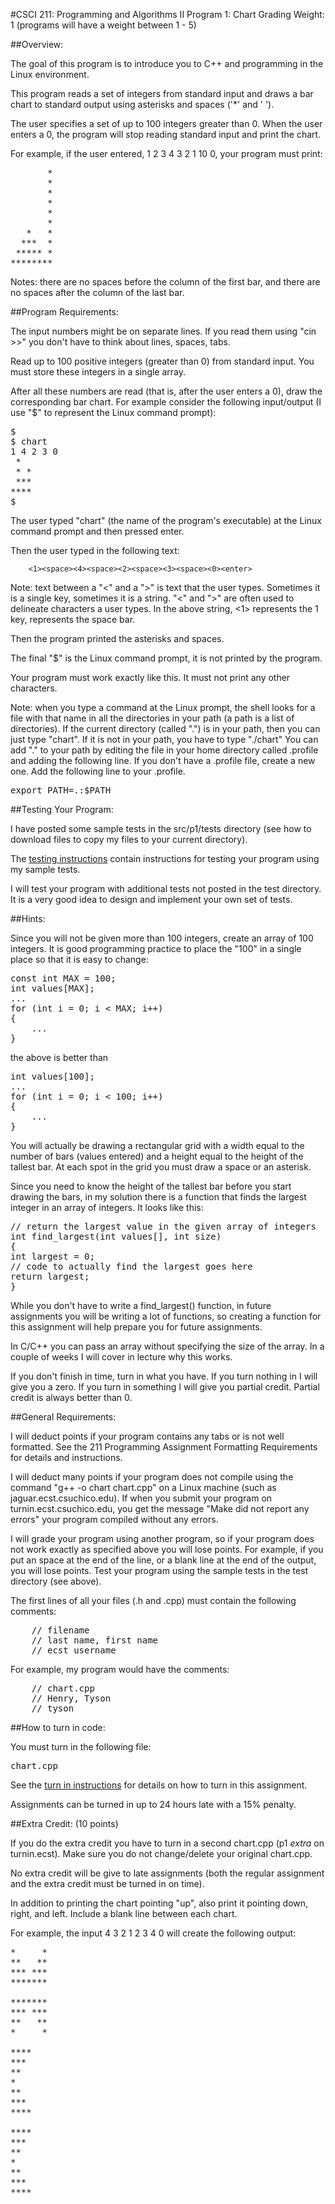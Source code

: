 #CSCI 211: Programming and Algorithms II
Program 1: Chart
Grading Weight: 1 (programs will have a weight between 1 - 5)

##Overview:

The goal of this program is to introduce you to C++ and programming in the Linux environment.

This program reads a set of integers from standard input and draws a bar chart to standard output using asterisks and spaces ('\*' and ' ').

The user specifies a set of up to 100 integers greater than 0.  When the user enters a 0, the program will stop reading standard input and print the chart.

For example, if the user entered, 1 2 3 4 3 2 1 10 0, your program must print:

<pre>
	   *
	   *
	   *
	   *
	   *
       *
   *   *
  ***  *
 ***** *
********
</pre>

Notes:  there are no spaces before the column of the first bar, and there are no spaces after the column of the last bar.

##Program Requirements:

The input numbers might be on separate lines.  If you read them using "cin >>" you don't have to think about lines, spaces, tabs.

Read up to 100 positive integers (greater than 0) from standard input.  You must store these integers in a single array.

After all these numbers are read (that is, after the user enters a 0), draw the corresponding bar chart.  For example consider the following input/output (I use "$" to represent the Linux command prompt):

<pre>
$
$ chart
1 4 2 3 0
 *
 * *
 ***
****
$
</pre>


The user typed "chart" (the name of the program's executable) at the Linux command prompt and then pressed enter.

Then the user typed in the following text:

		<1><space><4><space><2><space><3><space><0><enter>

Note: text between a "<" and a ">" is text that the user types.  Sometimes it is a single key, sometimes it is a string.  "<" and ">" are often used to delineate characters a user types.  In the above string, <1> represents the 1 key, <space> represents the space bar.

Then the program printed the asterisks and spaces.

The final "$" is the Linux command prompt, it is not printed by the program.

Your program must work exactly like this.  It must not print any other characters.

Note: when you type a command at the Linux prompt, the shell looks for a file with that name in all the directories in your path (a path is a list of directories).  If the current directory (called ".") is in your path, then you can just type "chart".  If it is not in your path, you have to type "./chart"  You can add "." to your path by editing the file in your home directory called .profile and adding the following line.  If you don't have a .profile file, create a new one.  Add the following line to your .profile.

<pre>
export PATH=.:$PATH
</pre>


##Testing Your Program:

I have posted some sample tests in the src/p1/tests directory (see how to download files to copy my files to your current directory).

The [testing instructions](https://github.com/CSUChico-CSCI211/CSCI211-Course-Materials/blob/master/Assignments/Testing.md "Testing") contain instructions for testing your program using my sample tests.

I will test your program with additional tests not posted in the test directory.  It is a very good idea to design and implement your own set of tests.

##Hints:

Since you will not be given more than 100 integers, create an array of 100 integers.  It is good programming practice to place the "100" in a single place so that it is easy to change:

<pre>
const int MAX = 100;
int values[MAX];
...
for (int i = 0; i < MAX; i++)
{
	...
}
</pre>

the above is better than

<pre>
int values[100];
...
for (int i = 0; i < 100; i++)
{
	...
}
</pre>

You will actually be drawing a rectangular grid with a width equal to the number of bars (values entered) and a height equal to the height of the tallest bar.  At each spot in the grid you must draw a space or an asterisk.

Since you need to know the height of the tallest bar before you start drawing the bars, in my solution there is a function that finds the largest integer in an array of integers.  It looks like this:

<pre>
// return the largest value in the given array of integers
int find_largest(int values[], int size)
{
int largest = 0;
// code to actually find the largest goes here
return largest;
}
</pre>

While you don't have to write a find_largest() function, in future assignments you will be writing a lot of functions, so creating a function for this assignment will help prepare you for future assignments.

In C/C++ you can pass an array without specifying the size of the array.  In a couple of weeks I will cover in lecture why this works.

If you don't finish in time, turn in what you have.  If you turn nothing in I will give you a zero.  If you turn in something I will give you partial credit.  Partial credit is always better than 0.

##General Requirements:

I will deduct points if your program contains any tabs or is not well formatted.  See the  211 Programming Assignment Formatting Requirements for details and instructions.

I will deduct many points if your program does not compile using the command "g++ -o chart chart.cpp" on a Linux machine (such as jaguar.ecst.csuchico.edu).  If when you submit your program on turnin.ecst.csuchico.edu, you get the message "Make did not report any errors" your program compiled without any errors.

I will grade your program using another program, so if your program does not work exactly as specified above you will lose points.  For example, if you put an space at the end of the line, or a blank line at the end of the output, you will lose points.  Test your program using the sample tests in the test directory (see above).

The first lines of all your files (.h and .cpp) must contain the following comments:

<pre>
	// filename
	// last name, first name
	// ecst_username
</pre>

For example, my program would have the comments:
<pre>
	// chart.cpp
	// Henry, Tyson
	// tyson
</pre>

##How to turn in code:

You must turn in the following file:

<pre>
chart.cpp
</pre>

See the [turn in instructions](https://github.com/CSUChico-CSCI211/CSCI211-Course-Materials/blob/master/Assignments/Turnin.md "How to Turnin") for details on how to turn in this assignment.

Assignments can be turned in up to 24 hours late with a 15% penalty.


##Extra Credit: (10 points)

If you do the extra credit you have to turn in a second chart.cpp (p1 *extra* on turnin.ecst).  Make sure you do not change/delete your original chart.cpp.

No extra credit will be give to late assignments (both the regular assignment and the extra credit must be turned in on time).

In addition to printing the chart pointing "up", also print it pointing down, right, and left.  Include a blank line between each chart.

For example, the input 4 3 2 1 2 3 4 0 will create the following output:

<pre>
*     *
**   **
*** ***
*******

*******
*** ***
**   **
*     *

****
***
**
*
**
***
****

****
***
**
*
**
***
****
</pre>
